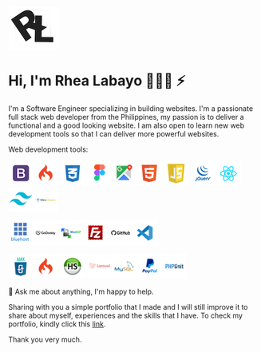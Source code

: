 ![Alt text](assets/images/logo-rl-white.png) 

# Hi, I'm Rhea Labayo 👋✨✨ ⚡

I'm a Software Engineer specializing in building websites. I'm a passionate full stack web developer from the Philippines, my passion is to deliver a functional and a good looking website. I am also open to learn new web development tools so that I can deliver more powerful websites. 


Web development tools:


![Bootstrap](assets/images/skills/Bootstrap.png)![CodeIgniter](assets/images/skills/Codeigniter.png) ![CSS](assets/images/skills/CSS.png) ![Figma](assets/images/skills/Figma.png)![Google Maps API](<assets/images/skills/Google Maps API.png>)![HTML](assets/images/skills/HTML.png) ![Javascript](assets/images/skills/Javascript.png) ![jQuery](assets/images/skills/jQuery.png)![React JS](<assets/images/skills/React JS.png>) ![Tailwind CSS](assets/images/skills/Tailwindcss.png)![Vitro Software](<assets/images/skills/Vitro Software.png>)

![Bluehost](assets/images/skills/Bluehost.png)![Godaddy](assets/images/skills/GoDaddy.png)![WinSCP](assets/images/skills/WinScp.png)![Filezilla](assets/images/skills/Filezilla.png)![Github](assets/images/skills/GitHub.png)![Visual Studio Code](<assets/images/skills/Visual studio code.png>)

![AJAX](assets/images/skills/AJAX.png)![CodeIgniter](assets/images/skills/Codeigniter.png) ![HeidiSQL](<assets/images/skills/Heidi Sql.png>) ![Laravel](assets/images/skills/Laravel.png)![MySQL](assets/images/skills/MySQL.png)![Paypal](assets/images/skills/Paypal.png)![PHP Unit](assets/images/skills/PHPUnit.png)  



💬 Ask me about anything, I'm happy to help.

<!-- - 🔭 I’m currently working on ...
- 🌱 I’m currently learning ...
- 👯 I’m looking to collaborate on ...
- 🤔 I’m looking for help with ...
- 📫 How to reach me: ...
- 😄 Pronouns: ...
- ⚡ Fun fact: ... -->

Sharing with you a simple portfolio that I made and I will still improve it to share about myself, experiences and the skills that I have. To check my portfolio, kindly click this [link](https://rhealabayo.com/).

Thank you very much.